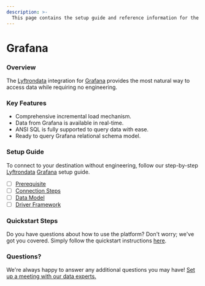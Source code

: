 ```yaml
---
description: >-
  This page contains the setup guide and reference information for the Grafana source connector.
---
```


# Grafana

### Overview

The [Lyftrondata](https://www.lyftrondata.com/) integration for [Grafana](None) provides the most natural way to access data while requiring no engineering.

### Key Features

* Comprehensive incremental load mechanism.
* Data from Grafana is available in real-time.&#x20;
* ANSI SQL is fully supported to query data with ease.
* Ready to query Grafana relational schema model.

### Setup Guide

To connect to your destination without engineering, follow our step-by-step [Lyftrondata](https://www.lyftrondata.com/)  [Grafana](None) setup guide.

* [ ] [Prerequisite](prerequisite.md)
* [ ] [Connection Steps](connection-steps.md)
* [ ] [Data Model](data-model/erd.md)
* [ ] [Driver Framework](driver-framework/)

### Quickstart Steps

Do you have questions about how to use the platform? Don't worry; we've got you covered. Simply follow the quickstart instructions [here](../README.md).

### Questions? <a href="#questions" id="questions"></a>

We're always happy to answer any additional questions you may have! [Set up a meeting with our data experts.](https://www.lyftrondata.com/book-a-meeting/)

